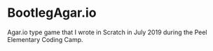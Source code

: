 # BootlegAgar.io
Agar.io type game that I wrote in Scratch in July 2019 during the Peel Elementary Coding Camp.
